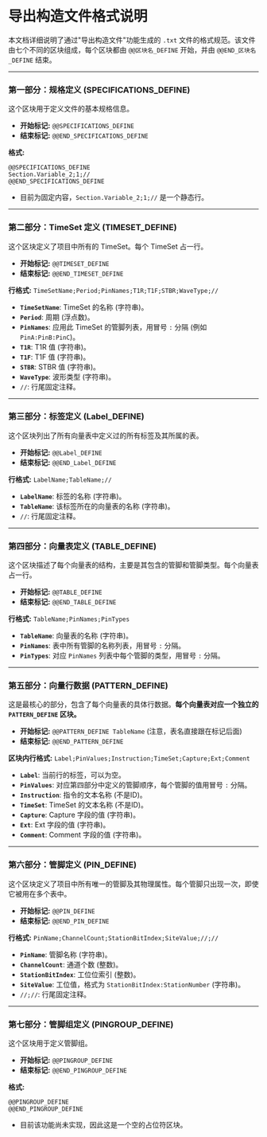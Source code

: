 # 导出构造文件格式说明

本文档详细说明了通过"导出构造文件"功能生成的 `.txt` 文件的格式规范。该文件由七个不同的区块组成，每个区块都由 `@@区块名_DEFINE` 开始，并由 `@@END_区块名_DEFINE` 结束。

---

### 第一部分：规格定义 (SPECIFICATIONS_DEFINE)

这个区块用于定义文件的基本规格信息。

- **开始标记:** `@@SPECIFICATIONS_DEFINE`
- **结束标记:** `@@END_SPECIFICATIONS_DEFINE`

**格式:**

```
@@SPECIFICATIONS_DEFINE
Section.Variable_2;1;//
@@END_SPECIFICATIONS_DEFINE
```

- 目前为固定内容，`Section.Variable_2;1;//` 是一个静态行。

---

### 第二部分：TimeSet 定义 (TIMESET_DEFINE)

这个区块定义了项目中所有的 TimeSet。每个 TimeSet 占一行。

- **开始标记:** `@@TIMESET_DEFINE`
- **结束标记:** `@@END_TIMESET_DEFINE`

**行格式:**
`TimeSetName;Period;PinNames;T1R;T1F;STBR;WaveType;//`

- **`TimeSetName`**: TimeSet 的名称 (字符串)。
- **`Period`**: 周期 (浮点数)。
- **`PinNames`**: 应用此 TimeSet 的管脚列表，用冒号 `:` 分隔 (例如 `PinA:PinB:PinC`)。
- **`T1R`**: T1R 值 (字符串)。
- **`T1F`**: T1F 值 (字符串)。
- **`STBR`**: STBR 值 (字符串)。
- **`WaveType`**: 波形类型 (字符串)。
- `//`: 行尾固定注释。

---

### 第三部分：标签定义 (Label_DEFINE)

这个区块列出了所有向量表中定义过的所有标签及其所属的表。

- **开始标记:** `@@Label_DEFINE`
- **结束标记:** `@@END_Label_DEFINE`

**行格式:**
`LabelName;TableName;//`

- **`LabelName`**: 标签的名称 (字符串)。
- **`TableName`**: 该标签所在的向量表的名称 (字符串)。
- `//`: 行尾固定注释。

---

### 第四部分：向量表定义 (TABLE_DEFINE)

这个区块描述了每个向量表的结构，主要是其包含的管脚和管脚类型。每个向量表占一行。

- **开始标记:** `@@TABLE_DEFINE`
- **结束标记:** `@@END_TABLE_DEFINE`

**行格式:**
`TableName;PinNames;PinTypes`

- **`TableName`**: 向量表的名称 (字符串)。
- **`PinNames`**: 表中所有管脚的名称列表，用冒号 `:` 分隔。
- **`PinTypes`**: 对应 `PinNames` 列表中每个管脚的类型，用冒号 `:` 分隔。

---

### 第五部分：向量行数据 (PATTERN_DEFINE)

这是最核心的部分，包含了每个向量表的具体行数据。**每个向量表对应一个独立的 `PATTERN_DEFINE` 区块。**

- **开始标记:** `@@PATTERN_DEFINE TableName` (注意，表名直接跟在标记后面)
- **结束标记:** `@@END_PATTERN_DEFINE`

**区块内行格式:**
`Label;PinValues;Instruction;TimeSet;Capture;Ext;Comment`

- **`Label`**: 当前行的标签，可以为空。
- **`PinValues`**: 对应第四部分中定义的管脚顺序，每个管脚的值用冒号 `:` 分隔。
- **`Instruction`**: 指令的文本名称 (不是ID)。
- **`TimeSet`**: TimeSet 的文本名称 (不是ID)。
- **`Capture`**: Capture 字段的值 (字符串)。
- **`Ext`**: Ext 字段的值 (字符串)。
- **`Comment`**: Comment 字段的值 (字符串)。

---

### 第六部分：管脚定义 (PIN_DEFINE)

这个区块定义了项目中所有唯一的管脚及其物理属性。每个管脚只出现一次，即使它被用在多个表中。

- **开始标记:** `@@PIN_DEFINE`
- **结束标记:** `@@END_PIN_DEFINE`

**行格式:**
`PinName;ChannelCount;StationBitIndex;SiteValue;//;//`

- **`PinName`**: 管脚名称 (字符串)。
- **`ChannelCount`**: 通道个数 (整数)。
- **`StationBitIndex`**: 工位位索引 (整数)。
- **`SiteValue`**: 工位值，格式为 `StationBitIndex:StationNumber` (字符串)。
- `//;//`: 行尾固定注释。

---

### 第七部分：管脚组定义 (PINGROUP_DEFINE)

这个区块用于定义管脚组。

- **开始标记:** `@@PINGROUP_DEFINE`
- **结束标记:** `@@END_PINGROUP_DEFINE`

**格式:**

```
@@PINGROUP_DEFINE
@@END_PINGROUP_DEFINE
```

- 目前该功能尚未实现，因此这是一个空的占位符区块。
